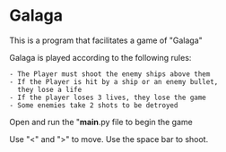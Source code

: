 # Galaga
This is a program that facilitates a game of "Galaga"

Galaga is played according to the following rules:

    - The Player must shoot the enemy ships above them
    - If the Player is hit by a ship or an enemy bullet,
      they lose a life
    - If the player loses 3 lives, they lose the game
    - Some enemies take 2 shots to be detroyed

Open and run the "__main__.py file to begin the game

Use "<" and ">" to move. Use the space bar to shoot.
